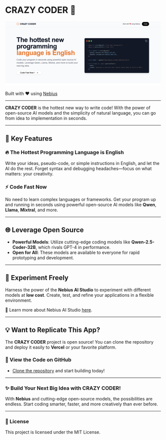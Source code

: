 # CRAZY CODER 🚀

![Demo of CRAZY CODER](public/opengraph-image.png)

Built with ❤️ using [Nebius](https://nebius.com/studio/inference?utm_medium=cpc&utm_source=crazyCoder&utm_campaign=Network_en_all_lgen_inference_cloud&utm_term=crazyCoder)

---

**CRAZY CODER** is the hottest new way to write code! With the power of open-source AI models and the simplicity of natural language, you can go from idea to implementation in seconds.

---

## 🌟 Key Features

### 🔥 **The Hottest Programming Language is English**
Write your ideas, pseudo-code, or simple instructions in English, and let the AI do the rest. Forget syntax and debugging headaches—focus on what matters: your creativity.

### ⚡ **Code Fast Now**
No need to learn complex languages or frameworks. Get your program up and running in seconds using powerful open-source AI models like **Qwen**, **Llama**, **Mixtral**, and more.

---

## 🌐 Leverage Open Source

- **Powerful Models**: Utilize cutting-edge coding models like **Qwen-2.5-Coder-32B**, which rivals GPT-4 in performance.
- **Open for All**: These models are available to everyone for rapid prototyping and development.

---

## 🎨 Experiment Freely
Harness the power of the **Nebius AI Studio** to experiment with different models at **low cost**. Create, test, and refine your applications in a flexible environment.

🔗 Learn more about Nebius AI Studio [here](https://nebius.com/studio/inference?utm_medium=cpc&utm_source=crazyCoder&utm_campaign=Network_en_all_lgen_inference_cloud&utm_term=crazyCoder).

---

## 💡 Want to Replicate This App?
The **CRAZY CODER** project is open source!
You can clone the repository and deploy it easily to **Vercel** or your favorite platform.

### 🚀 View the Code on GitHub
- [Clone the repository](#) and start building today!

---

### ✨ Build Your Next Big Idea with CRAZY CODER!
With **Nebius** and cutting-edge open-source models, the possibilities are endless. Start coding smarter, faster, and more creatively than ever before.

---

### 📜 License

This project is licensed under the MIT License.
